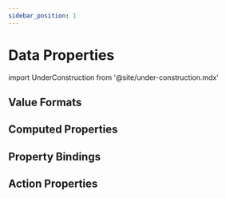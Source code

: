 ```yaml
---
sidebar_position: 1
---
```


# Data Properties

import UnderConstruction from  '@site/under-construction.mdx'

<UnderConstruction />

## Value Formats
## Computed Properties
## Property Bindings
## Action Properties

